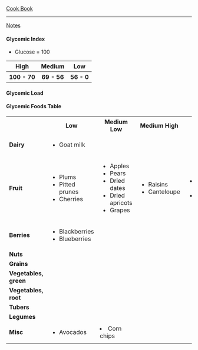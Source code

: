 [Cook Book](https://github.com/vmsmith/CookBook/blob/master/README.md)  

-----  

[Notes](https://github.com/vmsmith/CookBook/blob/master/notes.md)   

#### Glycemic Index   

* Glucose = 100  
<table>
  <tr><th>High</th><th>Medium</th><th>Low</th></tr>
   <tr><th>100 - 70</th><th>69 - 56</th><th>56 - 0</th></tr>
</table>


#### Glycemic Load

#### Glycemic Foods Table   

<table>
  <tr><th></th><th>Low</th><th>Medium Low</th><th>Medium High</th><th>High</th><th>?</th></tr>
  <tr><td><b>Dairy</td><td><ul><li>Goat milk</td><td></td><td></td><td></td><td></td></tr>
  <tr><td><b>Fruit</td>
    <td><ul><li>Plums<li>Pitted prunes<li>Cherries</td>
    <td><ul><li>Apples<li>Pears<li>Dried dates<li>Dried apricots<li>Grapes</td>
    <td><ul><li>Raisins<li>Canteloupe</ul></td>
    <td><ul><li>Ripe bananas<li>Watermelon</td>
    <td></td></tr>
  <tr><td><b>Berries</td>
    <td><ul><li>Blackberries<li>Blueberries</td>
    <td></td>
    <td></td>
    <td></td>
    <td></td></tr>
  <tr><td><b>Nuts</td><td></td><td></td><td></td><td></td><td></td></tr>
  <tr><td><b>Grains</td><td></td><td></td><td></td><td></td><td></td></tr>
  <tr><td><b>Vegetables, green</td><td></td><td></td><td></td><td><td></td></td></tr>
  <tr><td><b>Vegetables, root</td><td></td><td></td><td></td><td></td><td></td></tr>
  <tr><td><b>Tubers</td><td></td><td></td><td></td><td></td><td></td></tr>  
  <tr><td><b>Legumes</td><td></td><td></td><td></td><td></td><td></td></tr>
  <tr><td><b>Misc</td><td><ul><li>Avocados</td><td><li>Corn chips</td><td></td><td></td><td></td></tr>
</table>

